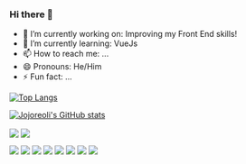 ### Hi there 👋

- 🔭 I’m currently working on: Improving my Front End skills!
- 🌱 I’m currently learning: VueJs
- 📫 How to reach me: ...
- 😄 Pronouns: He/Him
- ⚡ Fun fact: ...

[![Top Langs](https://github-readme-stats.vercel.app/api/top-langs/?username=Jojoreoli&hide=C%23&layout=compact&theme=vue)](https://github.com/anuraghazra/github-readme-stats)

[![Jojoreoli's GitHub stats](https://github-readme-stats.vercel.app/api?username=Jojoreoli&hide=prs,issues&count_private=true&show_icons=true&theme=vue)](https://github.com/anuraghazra/github-readme-stats) 

<img align="center" src="https://github-readme-stats.vercel.app/api/top-langs/?username=Jojoreoli&hide=C%23&layout=compact&theme=vue" />
<img align="center" src="https://github-readme-stats.vercel.app/api?username=Jojoreoli&hide=prs,issues&count_private=true&show_icons=true&theme=vue" />


![](https://img.shields.io/badge/Language-Javascript-informational?style=flat&logo=Javascript&logoColor=white&color=2bbc8a) 
![](https://img.shields.io/badge/Language-CSS-informational?style=flat&logo=CSS3&logoColor=white&color=2bbc8a)
![](https://img.shields.io/badge/Language-HTML-informational?style=flat&logo=HTML5&logoColor=white&color=2bbc8a)
![](https://img.shields.io/badge/Language-CSharp-informational?style=flat&logo=C-Sharp&logoColor=white&color=2bbc8a)
![](https://img.shields.io/badge/Framework-Vue-informational?style=flat&logo=Vue.js&logoColor=white&color=2bbc8a)
![](https://img.shields.io/badge/DBMS-MySQL-informational?style=flat&logo=MySQL&logoColor=white&color=2bbc8a)
![](https://img.shields.io/badge/Tool-Sass-informational?style=flat&logo=Sass&logoColor=white&color=2bbc8a)
![](https://img.shields.io/badge/Tool-Atom-informational?style=flat&logo=Atom&logoColor=white&color=2bbc8a)

